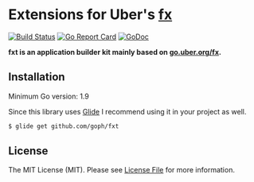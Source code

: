 # Extensions for Uber's [fx](https://github.com/uber-go/fx)

[![Build Status](https://img.shields.io/travis/goph/fxt.svg?style=flat-square)](https://travis-ci.org/goph/fxt)
[![Go Report Card](https://goreportcard.com/badge/github.com/goph/fxt?style=flat-square)](https://goreportcard.com/report/github.com/goph/fxt)
[![GoDoc](http://img.shields.io/badge/godoc-reference-5272B4.svg?style=flat-square)](https://godoc.org/github.com/goph/fxt)


**fxt is an application builder kit mainly based on [go.uber.org/fx](https://go.uber.org/fx).**


## Installation

Minimum Go version: 1.9

Since this library uses [Glide](http://glide.sh/) I recommend using it in your
project as well.

```bash
$ glide get github.com/goph/fxt
```


## License

The MIT License (MIT). Please see [License File](LICENSE) for more information.
